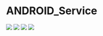 # ANDROID_Service

<img src="https://user-images.githubusercontent.com/32612534/40978958-c3aab2e4-68d4-11e8-93d0-9eca6b6b3102.jpg">
<img src="https://user-images.githubusercontent.com/32612534/40979145-373fe850-68d5-11e8-8381-e0913b2e7bea.jpg">
<img src="https://user-images.githubusercontent.com/32612534/40979144-372443e8-68d5-11e8-9c8c-58d2c715c4f6.jpg">
<img src="https://user-images.githubusercontent.com/32612534/40979146-375a8322-68d5-11e8-8059-b17fa903e69b.jpg">
